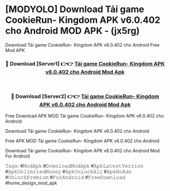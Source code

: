 # [MODYOLO] Download Tải game CookieRun- Kingdom APK v6.0.402 cho Android MOD APK - (jx5rg)
Download Tải game CookieRun- Kingdom APK v6.0.402 cho Android Free Mod APK

<div align="center">
<h3>🔴 Download [Server1] 👉👉 <a href="https://apk-comot.site?title=Tải_game_CookieRun-_Kingdom_APK_v6.0.402_cho_Android">Tải game CookieRun- Kingdom APK v6.0.402 cho Android Mod Apk</a></h3><br>

<h3>🔴 Download [Server2] 👉👉 <a href="https://apk-comot.site?title=Tải_game_CookieRun-_Kingdom_APK_v6.0.402_cho_Android">Tải game CookieRun- Kingdom APK v6.0.402 cho Android Mod Apk</a></h3>
</div>


Free Download APK MOD Tải game CookieRun- Kingdom APK v6.0.402 cho Android

Download Tải game CookieRun- Kingdom APK v6.0.402 cho Android 

Free APK MOD Tải game CookieRun- Kingdom APK v6.0.402 cho Android 

Download Tải game CookieRun- Kingdom APK v6.0.402 cho Android Mod For Android

𝚃𝚊𝚐𝚜: #𝙼𝚘𝚍𝙰𝚙𝚔 #𝙳𝚘𝚠𝚗𝚕𝚘𝚊𝚍𝙼𝚘𝚍𝙰𝚙𝚔 #𝙰𝚙𝚔𝙻𝚊𝚝𝚎𝚜𝚝𝚅𝚎𝚛𝚜𝚒𝚘𝚗 #𝙰𝚙𝚔𝚄𝚗𝚕𝚒𝚖𝚒𝚝𝚎𝚍𝙼𝚘𝚗𝚎𝚢 #𝙰𝚙𝚔𝚄𝚗𝚕𝚘𝚌𝚔𝙰𝚕𝚕 #𝙰𝚙𝚔𝙽𝚘𝙰𝚍𝚜 #𝚄𝚗𝚕𝚘𝚌𝚔𝙿𝚛𝚎𝚖𝚒𝚞𝚖 #𝙵𝚘𝚛𝙰𝚗𝚍𝚛𝚘𝚒𝚍 #𝙵𝚛𝚎𝚎𝙳𝚘𝚠𝚗𝚕𝚘𝚊𝚍 #home_design_mod_apk